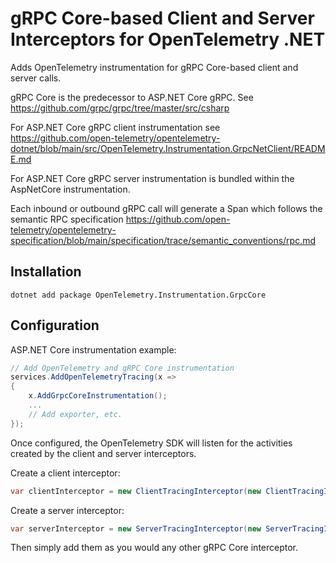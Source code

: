 # gRPC Core-based Client and Server Interceptors for OpenTelemetry .NET

Adds OpenTelemetry instrumentation for gRPC Core-based client and server calls.

gRPC Core is the predecessor to ASP.NET Core gRPC. See <https://github.com/grpc/grpc/tree/master/src/csharp>

For ASP.NET Core gRPC client instrumentation see <https://github.com/open-telemetry/opentelemetry-dotnet/blob/main/src/OpenTelemetry.Instrumentation.GrpcNetClient/README.md>

For ASP.NET Core gRPC server instrumentation is bundled within the AspNetCore
instrumentation.

Each inbound or outbound gRPC call will generate a Span which follows the
semantic RPC specification <https://github.com/open-telemetry/opentelemetry-specification/blob/main/specification/trace/semantic_conventions/rpc.md>

## Installation

```shell
dotnet add package OpenTelemetry.Instrumentation.GrpcCore
```

## Configuration

ASP.NET Core instrumentation example:

```csharp
// Add OpenTelemetry and gRPC Core instrumentation
services.AddOpenTelemetryTracing(x =>
{
    x.AddGrpcCoreInstrumentation();
    ...
    // Add exporter, etc.
});
```

Once configured, the OpenTelemetry SDK will listen for the activities created
by the client and server interceptors.

Create a client interceptor:

```csharp
var clientInterceptor = new ClientTracingInterceptor(new ClientTracingInterceptorOptions());
```

Create a server interceptor:

```csharp
var serverInterceptor = new ServerTracingInterceptor(new ServerTracingInterceptorOptions());
```

Then simply add them as you would any other gRPC Core interceptor.
